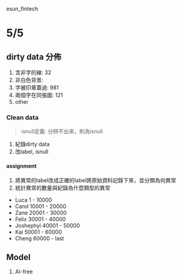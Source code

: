 esun_fintech
# 5/5

## dirty data 分佈

1. 含非字的線: 32
2. 非白色背景:
3. 字被印章蓋過: 981
4. 兩個字在同張圖: 121
5. other

### Clean data
> isnull定義: 分辨不出來，則為isnull
1. 紀錄dirty data
2. 改label, isnull

#### assignment
1. 將異常的label改成正確的label將原始資料記錄下來，並分類為何異常
2. 統計異常的數量與紀錄為什麼類型的異常

* Luca 1 - 10000
* Carol 10001 - 20000
* Zane 20001 - 30000
* Felix 30001 - 40000
* Joshephyi 40001 - 50000
* Kai 50001 - 60000
* Cheng 60000 - last


## Model 
1. AI-free
